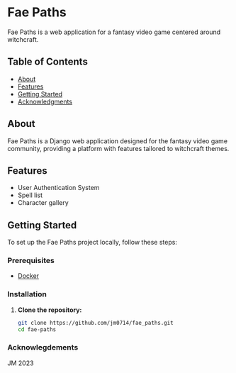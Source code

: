 # Fae Paths

Fae Paths is a web application for a fantasy video game centered around witchcraft.

## Table of Contents

- [About](#about)
- [Features](#features)
- [Getting Started](#getting-started)
- [Acknowledgments](#acknowledgments)

## About

Fae Paths is a Django web application designed for the fantasy video game community, providing a platform with features tailored to witchcraft themes.

## Features

- User Authentication System
- Spell list
- Character gallery

## Getting Started

To set up the Fae Paths project locally, follow these steps:

### Prerequisites

- [Docker](https://www.docker.com/get-started)

### Installation

1. **Clone the repository:**
   ```bash
   git clone https://github.com/jm0714/fae_paths.git
   cd fae-paths

### Acknowlegdements
JM 2023



